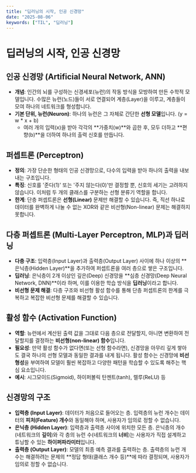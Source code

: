 ```yaml
---
title: "딥러닝의 시작, 인공 신경망"
date: "2025-08-06"
keywords: ["TIL", "딥러닝"]
---
```


# 딥러닝의 시작, 인공 신경망

## 인공 신경망 (Artificial Neural Network, ANN)

- **개념**: 인간의 뇌를 구성하는 신경세포(뉴런)의 작동 방식을 모방하여 만든 수학적 모델입니다. 수많은 뉴런(노드)들이 서로 연결되어 계층(Layer)을 이루고, 계층들이 모여 하나의 네트워크를 형성합니다.
- **기본 단위, 뉴런(Neuron)**: 하나의 뉴런은 그 자체로 간단한 **선형 모델**입니다. (y = w \* x + b)
  - 여러 개의 입력(x)을 받아 각각의 **가중치(w)**와 곱한 후, 모두 더하고 **편향(b)**을 더하여 하나의 출력 신호를 만듭니다.

## 퍼셉트론 (Perceptron)

- **정의**: 가장 단순한 형태의 인공 신경망으로, 다수의 입력을 받아 하나의 출력을 내보내는 구조입니다.
- **특징**: 신호를 '준다(1)' 또는 '주지 않는다(0)'만 결정할 뿐, 신호의 세기는 고려하지 않습니다. 이처럼 두 개의 클래스를 구분하는 선형 분류기 역할을 합니다.
- **한계**: 단층 퍼셉트론은 **선형(Linear)** 문제만 해결할 수 있습니다. 즉, 직선 하나로 데이터를 완벽하게 나눌 수 없는 XOR와 같은 비선형(Non-linear) 문제는 해결하지 못합니다.

## 다층 퍼셉트론 (Multi-Layer Perceptron, MLP)과 딥러닝

- **다층 구조**: 입력층(Input Layer)과 출력층(Output Layer) 사이에 하나 이상의 **은닉층(Hidden Layer)**을 추가하여 퍼셉트론을 여러 층으로 쌓은 구조입니다.
- **딥러닝**: 은닉층이 2개 이상인 깊은(Deep) 신경망을 **심층 신경망(Deep Neural Network, DNN)**이라 하며, 이를 이용한 학습 방식을 **딥러닝**이라고 합니다.
- **비선형 문제 해결**: 다층 구조와 비선형 활성 함수를 통해 단층 퍼셉트론의 한계를 극복하고 복잡한 비선형 문제를 해결할 수 있습니다.

## 활성 함수 (Activation Function)

- **역할**: 뉴런에서 계산된 출력 값을 그대로 다음 층으로 전달할지, 아니면 변환하여 전달할지를 결정하는 **비선형(non-linear) 함수**입니다.
- **필요성**: 만약 활성 함수가 없다면(또는 선형 함수라면), 신경망을 아무리 깊게 쌓아도 결국 하나의 선형 모델과 동일한 결과를 내게 됩니다. 활성 함수는 신경망에 **비선형성**을 부여하여 모델이 훨씬 복잡하고 다양한 패턴을 학습할 수 있도록 해주는 핵심 요소입니다.
- **예시**: 시그모이드(Sigmoid), 하이퍼볼릭 탄젠트(tanh), 렐루(ReLU) 등

## 신경망의 구조

- **입력층 (Input Layer)**: 데이터가 처음으로 들어오는 층. 입력층의 뉴런 개수는 데이터의 **피처(Feature) 개수**와 동일해야 하며, 사용자가 임의로 정할 수 없습니다.
- **은닉층 (Hidden Layer)**: 입력층과 출력층 사이에 위치한 모든 층. 은닉층의 개수(네트워크의 **깊이**)와 각 층의 뉴런 수(네트워크의 **너비**)는 사용자가 직접 설계하고 튜닝할 수 있는 **하이퍼파라미터**입니다.
- **출력층 (Output Layer)**: 모델의 최종 예측 결과를 출력하는 층. 출력층의 뉴런 개수는 해결하려는 문제의 **정답 형태(클래스 개수 등)**에 따라 결정되며, 사용자가 임의로 정할 수 없습니다.

